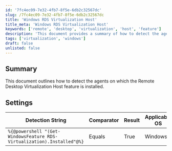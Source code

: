 ```yaml
---
id: '7fc4ec09-7e32-4fb7-8f5e-6db2c32567dc'
slug: /7fc4ec09-7e32-4fb7-8f5e-6db2c32567dc
title: 'Windows RDS Virtualization Host'
title_meta: 'Windows RDS Virtualization Host'
keywords: ['remote', 'desktop', 'virtualization', 'host', 'feature']
description: 'This document provides a summary of how to detect the agents on which the Remote Desktop Virtualization Host feature is installed using PowerShell. It includes settings and detection strings relevant for Windows operating systems.'
tags: ['virtualization', 'windows']
draft: false
unlisted: false
---
```


## Summary

This document outlines how to detect the agents on which the Remote Desktop Virtualization Host feature is installed.

## Settings

| Detection String                                      | Comparator | Result | Applicable OS |
|------------------------------------------------------|------------|--------|----------------|
| `%{@powershell "(Get-WindowsFeature RDS-Virtualization).Installed"@%}` | Equals     | True   | Windows        |